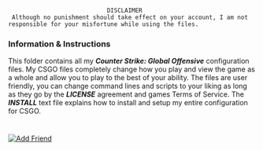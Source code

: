 								DISCLAIMER
	 Although no punishment should take effect on your account, I am not responsible for your misfortune while using the files.

### Information & Instructions
This folder contains all my **_Counter Strike: Global Offensive_** configuration files. My CSGO files completely change how you play and view the game as a whole and allow you to play to the best of your ability. The files are user friendly, you can change command lines and scripts to your liking as long as they go by the **_LICENSE_** agreement and games Terms of Service. The **_INSTALL_** text file explains how to install and setup my entire configuration for CSGO.

#
<a href="http://steamsignature.com"><img src="https://steamsignature.com/status/default/76561198184952842.png" alt=""/></a><a href="steam://friends/add/76561198184952842"><img src="http://steamsignature.com/AddFriend.png" alt="Add Friend"/></a>
